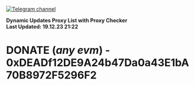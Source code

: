 [![Telegram channel](https://img.shields.io/endpoint?url=https://runkit.io/damiankrawczyk/telegram-badge/branches/master?url=https://t.me/n4z4v0d)](https://t.me/n4z4v0d) 

**Dynamic Updates Proxy List with Proxy Checker**  
**Last Updated: 19.12.23 21:22**

# DONATE (_any evm_) - 0xDEADf12DE9A24b47Da0a43E1bA70B8972F5296F2
